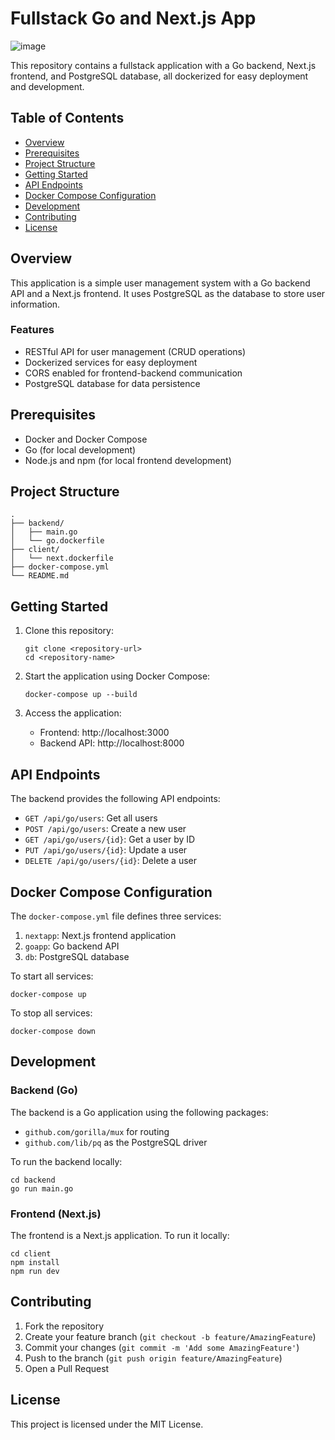 # Fullstack Go and Next.js App
![image](https://github.com/user-attachments/assets/d9653a6d-c0fb-4dbd-8944-815ea661d8a9)

This repository contains a fullstack application with a Go backend, Next.js frontend, and PostgreSQL database, all dockerized for easy deployment and development.

## Table of Contents

- [Overview](#overview)
- [Prerequisites](#prerequisites)
- [Project Structure](#project-structure)
- [Getting Started](#getting-started)
- [API Endpoints](#api-endpoints)
- [Docker Compose Configuration](#docker-compose-configuration)
- [Development](#development)
- [Contributing](#contributing)
- [License](#license)

## Overview

This application is a simple user management system with a Go backend API and a Next.js frontend. It uses PostgreSQL as the database to store user information.

### Features

- RESTful API for user management (CRUD operations)
- Dockerized services for easy deployment
- CORS enabled for frontend-backend communication
- PostgreSQL database for data persistence

## Prerequisites

- Docker and Docker Compose
- Go (for local development)
- Node.js and npm (for local frontend development)

## Project Structure

```
.
├── backend/
│   ├── main.go
│   └── go.dockerfile
├── client/
│   └── next.dockerfile
├── docker-compose.yml
└── README.md
```

## Getting Started

1. Clone this repository:
   ```
   git clone <repository-url>
   cd <repository-name>
   ```

2. Start the application using Docker Compose:
   ```
   docker-compose up --build
   ```

3. Access the application:
   - Frontend: http://localhost:3000
   - Backend API: http://localhost:8000

## API Endpoints

The backend provides the following API endpoints:

- `GET /api/go/users`: Get all users
- `POST /api/go/users`: Create a new user
- `GET /api/go/users/{id}`: Get a user by ID
- `PUT /api/go/users/{id}`: Update a user
- `DELETE /api/go/users/{id}`: Delete a user

## Docker Compose Configuration

The `docker-compose.yml` file defines three services:

1. `nextapp`: Next.js frontend application
2. `goapp`: Go backend API
3. `db`: PostgreSQL database

To start all services:

```
docker-compose up
```

To stop all services:

```
docker-compose down
```

## Development


### Backend (Go)

The backend is a Go application using the following packages:

- `github.com/gorilla/mux` for routing
- `github.com/lib/pq` as the PostgreSQL driver

To run the backend locally:

```
cd backend
go run main.go
```

### Frontend (Next.js)

The frontend is a Next.js application. To run it locally:

```
cd client
npm install
npm run dev
```

## Contributing

1. Fork the repository
2. Create your feature branch (`git checkout -b feature/AmazingFeature`)
3. Commit your changes (`git commit -m 'Add some AmazingFeature'`)
4. Push to the branch (`git push origin feature/AmazingFeature`)
5. Open a Pull Request

## License

This project is licensed under the MIT License.
